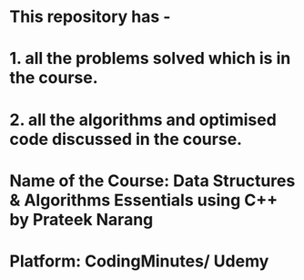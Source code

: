 # This repository has - 
# 1. all the problems solved which is in the course. 
# 2. all the algorithms and optimised code discussed in the course.
# Name of the Course: Data Structures & Algorithms Essentials using C++ by Prateek Narang
# Platform: CodingMinutes/ Udemy
